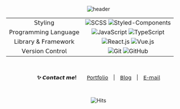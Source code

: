 <div align="center">

  ![header](https://capsule-render.vercel.app/api?type=waving&color=gradient&height=250&section=header&text=HANSOL%20OLIVIA%20KIM&fontSize=60&animation=fadeIn&fontAlignY=35&desc=FE%20Dev.%20interested%20in%20UX,%20efficiency,%20clean%20code&descAlignY=50&descAlign=59.5)

</div>


<div align="center">
  
  <table>
    <tbody>
      <tr align="center">
        <td>𝖲𝗍𝗒𝗅𝗂𝗇𝗀</td>
        <td>
          <img src="https://img.shields.io/badge/SCSS-C76395?style=for-the-badge&logo=SASS&logoColor=white" alt="SCSS">
          <img src="https://img.shields.io/badge/styled--components-974C91?style=for-the-badge&logo=styledcomponents&logoColor=white" alt="Styled-Components">
        </td>
      </tr>
      <tr align="center">
        <td>𝖯𝗋𝗈𝗀𝗋𝖺𝗆𝗆𝗂𝗇𝗀 𝖫𝖺𝗇𝗀𝗎𝖺𝗀𝖾</td>
        <td>
          <img src="https://img.shields.io/badge/JavaScript-DB9D22?style=for-the-badge&logo=JavaScript&logoColor=white" alt="JavaScript">
          <img src="https://img.shields.io/badge/TypeScript-3178C6.svg?style=for-the-badge&logo=TypeScript&logoColor=white" alt="TypeScript">
        </td>
      </tr>
      <tr align="center">
        <td>𝖫𝗂𝖻𝗋𝖺𝗋𝗒 & 𝖥𝗋𝖺𝗆𝖾𝗐𝗈𝗋𝗄</td>
        <td>
          <img src="https://img.shields.io/badge/React.js-18BCEE?style=for-the-badge&logo=React&logoColor=white" alt="React.js">
          <img src="https://img.shields.io/badge/Vue.js-3FB27F?style=for-the-badge&logo=Vue.js&logoColor=white" alt="Vue.js">
        </td>
      </tr>
      <tr align="center">
        <td>𝖵𝖾𝗋𝗌𝗂𝗈𝗇 𝖢𝗈𝗇𝗍𝗋𝗈𝗅</td>
        <td>
          <img src="https://img.shields.io/badge/git-%23F05033.svg?style=for-the-badge&logo=git&logoColor=white" alt="Git"> 
          <img src="https://img.shields.io/badge/github-%23121011.svg?style=for-the-badge&logo=github&logoColor=white" alt="GitHub">
        </td>
      </tr>
    </tbody>
  </table>
  
</div>


<div align="center">

  <br/>

  **✨ 𝘾𝙤𝙣𝙩𝙖𝙘𝙩 𝙢𝙚!**　　[𝖯𝗈𝗋𝗍𝖿𝗈𝗅𝗂𝗈](https://www.hansololiviakim.com)　|　[𝖡𝗅𝗈𝗀](https://oliviakim.tistory.com)　|　[𝖤-𝗆𝖺𝗂𝗅](mailto:dev.hansolkim@gmail.com)

  <br/>
  
  ![Hits](https://komarev.com/ghpvc/?username=hansololiviakim&&style=flat&color=lightgrey)

  <br/>

</div>
